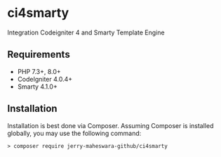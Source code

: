 # ci4smarty
Integration Codeigniter 4 and Smarty Template Engine 

## Requirements

- PHP 7.3+, 8.0+
- CodeIgniter 4.0.4+
- Smarty 4.1.0+

## Installation

Installation is best done via Composer. Assuming Composer is installed globally, you may use
the following command: 

    > composer require jerry-maheswara-github/ci4smarty
